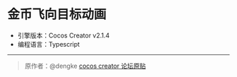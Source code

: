 # 金币飞向目标动画

+ 引擎版本：Cocos Creator v2.1.4
+ 编程语言：Typescript

---

> 原作者：@dengke [cocos creator 论坛原贴](https://forum.cocos.org/t/topic/86041)
